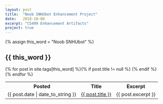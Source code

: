 ```yaml
---
layout: post
title:  "Noob SNHUbot Enhancement Project"
date:   2018-10-08
excerpt: "CS499 Enhancement Artifacts"
project: true
---
```


{% assign this_word = "Noob SNHUbot" %}

<article>
    <h2 id="{{ this_word }}" class="tag-heading">{{ this_word }}</h2>
    <table>
        <tr>
            <th>Posted</th>
            <th>Title</th>
            <th>Excerpt</th>
        </tr>
    {% for post in site.tags[this_word] %}{% if post.title != null %}
        <tr>
            <td>{{ post.date | date_to_string }}</td>
            <td><a href="{{ site.url }}{{ post.url }}" title="{{ post.title }}">{{ post.title }}</a></td>
            <td>{{ post.excerpt }}</td>
        </tr>
    {% endif %}{% endfor %}
    </table>
